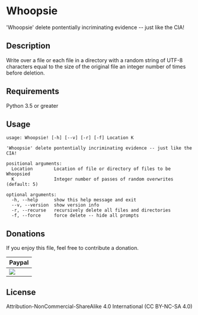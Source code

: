 Whoopsie
===============

'Whoopsie' delete pontentially incriminating evidence -- just like the CIA!

Description
-----------

Write over a file or each file in a directory with a random string of UTF-8 characters equal to the size of the original file an integer number of times before deletion.

Requirements
------------

Python 3.5 or greater

Usage
-----

```
usage: Whoopsie! [-h] [--v] [-r] [-f] Location K

'Whoopsie' delete pontentially incriminating evidence -- just like the CIA!

positional arguments:
  Location        Location of file or directory of files to be Whoopsied
  K               Integer number of passes of random overwrites (default: 5)

optional arguments:
  -h, --help      show this help message and exit
  --v, --version  show version info
  -r, --recurse   recursively delete all files and directories
  -f, --force     force delete -- hide all prompts
```

Donations
---------

If you enjoy this file, feel free to contribute a donation.

| Paypal |
| ------ |
| [![](https://www.paypalobjects.com/en_US/i/btn/btn_donate_SM.gif)](https://www.paypal.com/cgi-bin/webscr?cmd=_s-xclick&hosted_button_id=RK7TNJ2UQXMCQ) |

License
-------

Attribution-NonCommercial-ShareAlike 4.0 International (CC BY-NC-SA 4.0)
